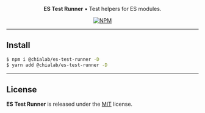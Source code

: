 <p align="center">
    <strong>ES Test Runner</strong> • Test helpers for ES modules.
</p>

<p align="center">
    <a href="https://www.npmjs.com/package/@chialab/es-test-runner"><img alt="NPM" src="https://img.shields.io/npm/v/@chialab/es-test-runner.svg?style=flat-square"></a>
</p>

---

## Install

```sh
$ npm i @chialab/es-test-runner -D
$ yarn add @chialab/es-test-runner -D
```

---

## License

**ES Test Runner** is released under the [MIT](https://github.com/chialab/rna/blob/main/packages/es-test-runner/LICENSE) license.
